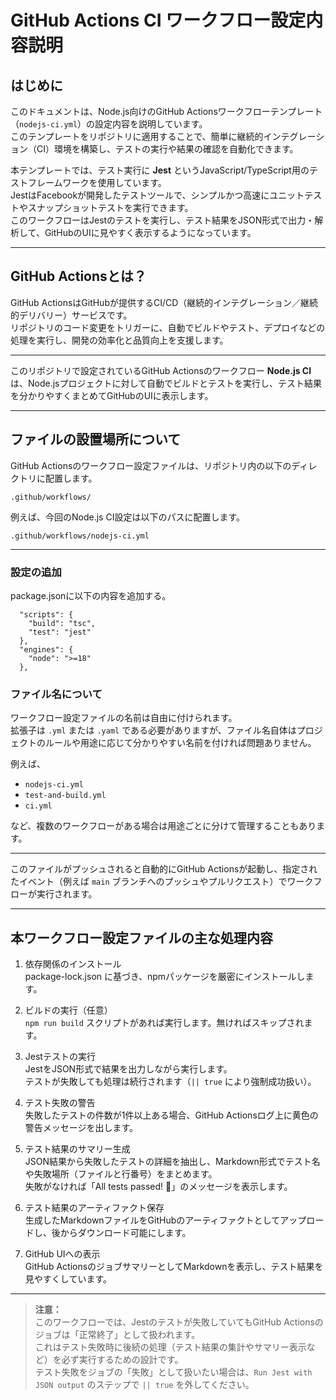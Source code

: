 # GitHub Actions CI ワークフロー設定内容説明

## はじめに

このドキュメントは、Node.js向けのGitHub Actionsワークフローテンプレート（`nodejs-ci.yml`）の設定内容を説明しています。  
このテンプレートをリポジトリに適用することで、簡単に継続的インテグレーション（CI）環境を構築し、テストの実行や結果の確認を自動化できます。

本テンプレートでは、テスト実行に **Jest** というJavaScript/TypeScript用のテストフレームワークを使用しています。  
JestはFacebookが開発したテストツールで、シンプルかつ高速にユニットテストやスナップショットテストを実行できます。  
このワークフローはJestのテストを実行し、テスト結果をJSON形式で出力・解析して、GitHubのUIに見やすく表示するようになっています。

---

## GitHub Actionsとは？

GitHub ActionsはGitHubが提供するCI/CD（継続的インテグレーション／継続的デリバリー）サービスです。  
リポジトリのコード変更をトリガーに、自動でビルドやテスト、デプロイなどの処理を実行し、開発の効率化と品質向上を支援します。

---

このリポジトリで設定されているGitHub Actionsのワークフロー **Node.js CI** は、Node.jsプロジェクトに対して自動でビルドとテストを実行し、テスト結果を分かりやすくまとめてGitHubのUIに表示します。

---

## ファイルの設置場所について

GitHub Actionsのワークフロー設定ファイルは、リポジトリ内の以下のディレクトリに配置します。

```
.github/workflows/
```

例えば、今回のNode.js CI設定は以下のパスに配置します。
```
.github/workflows/nodejs-ci.yml
```
---

### 設定の追加

package.jsonに以下の内容を追加する。

```
  "scripts": {
    "build": "tsc",
    "test": "jest"
  },
  "engines": {
    "node": ">=18"
  },
```


### ファイル名について

ワークフロー設定ファイルの名前は自由に付けられます。  
拡張子は `.yml` または `.yaml` である必要がありますが、ファイル名自体はプロジェクトのルールや用途に応じて分かりやすい名前を付ければ問題ありません。

例えば、

- `nodejs-ci.yml`  
- `test-and-build.yml`  
- `ci.yml`

など、複数のワークフローがある場合は用途ごとに分けて管理することもあります。

---
このファイルがプッシュされると自動的にGitHub Actionsが起動し、指定されたイベント（例えば `main` ブランチへのプッシュやプルリクエスト）でワークフローが実行されます。

---

## 本ワークフロー設定ファイルの主な処理内容

1. 依存関係のインストール  
   package-lock.json に基づき、npmパッケージを厳密にインストールします。

2. ビルドの実行（任意）  
   `npm run build` スクリプトがあれば実行します。無ければスキップされます。

3. Jestテストの実行  
   JestをJSON形式で結果を出力しながら実行します。  
   テストが失敗しても処理は続行されます（`|| true` により強制成功扱い）。

4. テスト失敗の警告  
   失敗したテストの件数が1件以上ある場合、GitHub Actionsログ上に黄色の警告メッセージを出します。

5. テスト結果のサマリー生成  
   JSON結果から失敗したテストの詳細を抽出し、Markdown形式でテスト名や失敗場所（ファイルと行番号）をまとめます。  
   失敗がなければ「All tests passed! 🎉」のメッセージを表示します。

6. テスト結果のアーティファクト保存  
   生成したMarkdownファイルをGitHubのアーティファクトとしてアップロードし、後からダウンロード可能にします。

7. GitHub UIへの表示  
   GitHub ActionsのジョブサマリーとしてMarkdownを表示し、テスト結果を見やすくしています。

---

> **注意：**  
> このワークフローでは、Jestのテストが失敗していてもGitHub Actionsのジョブは「正常終了」として扱われます。  
> これはテスト失敗時に後続の処理（テスト結果の集計やサマリー表示など）を必ず実行するための設計です。  
> テスト失敗をジョブの「失敗」として扱いたい場合は、`Run Jest with JSON output` のステップで `|| true` を外してください。
